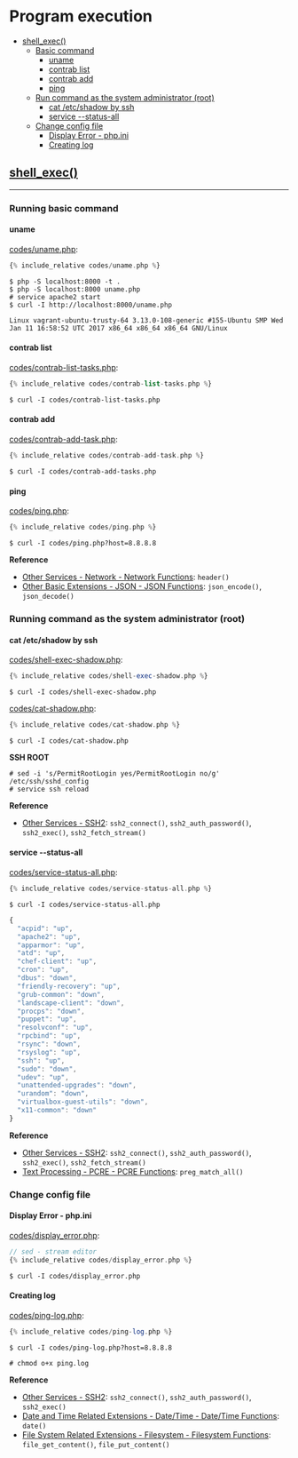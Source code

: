 # Program execution

- [shell_exec()](#shell_exec)
  - [Basic command](#basic-command)
    - [uname](#uname)
    - [contrab list](#contrab-list)
    - [contrab add](#contrab-add)
    - [ping](#ping)
  - [Run command as the system administrator (root)](#run-command-as-the-system-administrator-root)
    - [cat /etc/shadow by ssh](#cat-etcshadow-by-ssh)
    - [service --status-all](#service---status-all)
  - [Change config file](#change-config-file)
    - [Display Error - php.ini](#display-error---phpini)
    - [Creating log](#creating-log)

## [shell_exec()](http://php.net/manual/en/book.exec.php)
---

### Running basic command

#### uname

[codes/uname.php](codes/uname.php):
```php
{% include_relative codes/uname.php %}
```

```
$ php -S localhost:8000 -t .
$ php -S localhost:8000 uname.php
# service apache2 start
$ curl -I http://localhost:8000/uname.php
```

```
Linux vagrant-ubuntu-trusty-64 3.13.0-108-generic #155-Ubuntu SMP Wed Jan 11 16:58:52 UTC 2017 x86_64 x86_64 x86_64 GNU/Linux
```

#### contrab list
[codes/contrab-list-tasks.php](codes/contrab-list-tasks.php):
```php
{% include_relative codes/contrab-list-tasks.php %}
```

```
$ curl -I codes/contrab-list-tasks.php
```

#### contrab add
[codes/contrab-add-task.php](codes/contrab-add-task.php):
```php
{% include_relative codes/contrab-add-task.php %}
```

```
$ curl -I codes/contrab-add-tasks.php
```

#### ping

[codes/ping.php](codes/ping.php):
```php
{% include_relative codes/ping.php %}
```

```
$ curl -I codes/ping.php?host=8.8.8.8
```

**Reference**
- [Other Services - Network - Network Functions](http://php.net/manual/en/ref.network.php): `header()`
- [Other Basic Extensions - JSON - JSON Functions](http://php.net/manual/en/ref.json.php): `json_encode()`, `json_decode()`

### Running command as the system administrator (root)

<!-- 
TODO
# 1
https://stackoverflow.com/questions/2889995/how-to-make-php-lists-all-linux-users
/etc/sudoers
www-data    ALL=(ALL) NOPASSWD: ALL

# 2
chmod a+rw command/file
 -->

#### cat /etc/shadow by ssh
[codes/shell-exec-shadow.php](codes/shell-exec-shadow.php):
```php
{% include_relative codes/shell-exec-shadow.php %}
```

```
$ curl -I codes/shell-exec-shadow.php
```

[codes/cat-shadow.php](codes/cat-shadow.php):
```php
{% include_relative codes/cat-shadow.php %}
```

```
$ curl -I codes/cat-shadow.php
```

**SSH ROOT**
```
# sed -i 's/PermitRootLogin yes/PermitRootLogin no/g' /etc/ssh/sshd_config
# service ssh reload
```

**Reference**
- [Other Services - SSH2](http://php.net/manual/en/book.ssh2.php): `ssh2_connect()`, `ssh2_auth_password()`, `ssh2_exec()`, `ssh2_fetch_stream()`

#### service --status-all
[codes/service-status-all.php](codes/service-status-all.php):
```php
{% include_relative codes/service-status-all.php %}
```

```
$ curl -I codes/service-status-all.php
```

```js
{
  "acpid": "up",
  "apache2": "up",
  "apparmor": "up",
  "atd": "up",
  "chef-client": "up",
  "cron": "up",
  "dbus": "down",
  "friendly-recovery": "up",
  "grub-common": "down",
  "landscape-client": "down",
  "procps": "down",
  "puppet": "up",
  "resolvconf": "up",
  "rpcbind": "up",
  "rsync": "down",
  "rsyslog": "up",
  "ssh": "up",
  "sudo": "down",
  "udev": "up",
  "unattended-upgrades": "down",
  "urandom": "down",
  "virtualbox-guest-utils": "down",
  "x11-common": "down"
}
```

**Reference**
- [Other Services - SSH2](http://php.net/manual/en/book.ssh2.php): `ssh2_connect()`, `ssh2_auth_password()`, `ssh2_exec()`, `ssh2_fetch_stream()`
- [Text Processing - PCRE - PCRE Functions](http://php.net/manual/en/ref.pcre.php): `preg_match_all()`

### Change config file

#### Display Error - php.ini
[codes/display_error.php](codes/display_error.php):
```php
// sed - stream editor
{% include_relative codes/display_error.php %}
```

```
$ curl -I codes/display_error.php
```

#### Creating log
[codes/ping-log.php](codes/ping-log.php):
```php
{% include_relative codes/ping-log.php %}
```

```
$ curl -I codes/ping-log.php?host=8.8.8.8
```

```
# chmod o+x ping.log
```

<!-- 
TODO
sed, cut, awk
-->

**Reference**
- [Other Services - SSH2](http://php.net/manual/en/book.ssh2.php): `ssh2_connect()`, `ssh2_auth_password()`, `ssh2_exec()`
- [Date and Time Related Extensions - Date/Time - Date/Time Functions](http://php.net/manual/en/book.datetime.php): `date()`
- [File System Related Extensions - Filesystem - Filesystem Functions](http://php.net/manual/en/ref.filesystem.php): `file_get_content()`, `file_put_content()`
